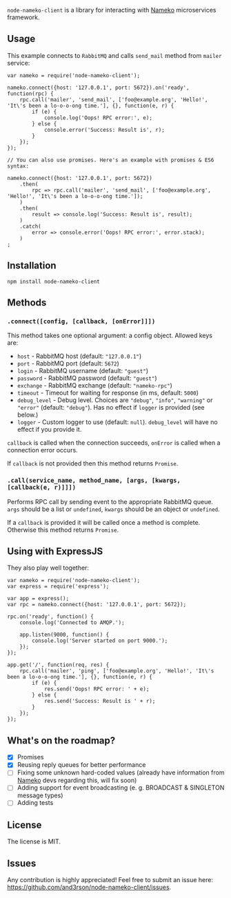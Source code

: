 `node-nameko-client` is a library for interacting with [Nameko] microservices framework.

## Usage

This example connects to `RabbitMQ` and calls `send_mail` method from `mailer` service:

    var nameko = require('node-nameko-client');

    nameko.connect({host: '127.0.0.1', port: 5672}).on('ready', function(rpc) {
        rpc.call('mailer', 'send_mail', ['foo@example.org', 'Hello!', 'It\'s been a lo-o-o-ong time.'], {}, function(e, r) {
            if (e) {
                console.log('Oops! RPC error:', e);
            } else {
                console.error('Success: Result is', r);
            }
        });
    });

    // You can also use promises. Here's an example with promises & ES6 syntax:

    nameko.connect({host: '127.0.0.1', port: 5672})
        .then(
            rpc => rpc.call('mailer', 'send_mail', ['foo@example.org', 'Hello!', 'It\'s been a lo-o-o-ong time.']);
        )
        .then(
            result => console.log('Success: Result is', result);
        )
        .catch(
            error => console.error('Oops! RPC error:', error.stack);
        )
    ;

## Installation

    npm install node-nameko-client

## Methods

### `.connect([config, [callback, [onError]]])`

This method takes one optional argument: a config object.
Allowed keys are:

  - `host` - RabbitMQ host (default: `"127.0.0.1"`)
  - `port` - RabbitMQ port (default: `5672`)
  - `login` - RabbitMQ username (default: `"guest"`)
  - `password` - RabbitMQ password (default: `"guest"`)
  - `exchange` - RabbitMQ exchange (default: `"nameko-rpc"`)
  - `timeout` - Timeout for waiting for response (in ms, default: `5000`)
  - `debug_level` - Debug level. Choices are `"debug"`, `"info"`, `"warning"` or `"error"` (default: `"debug"`). Has no effect if `logger` is provided (see below.)
  - `logger` - Custom logger to use (default: `null`). `debug_level` will have no effect if you provide it.

`callback` is called when the connection succeeds, `onError` is called when a connection error occurs.

If `callback` is not provided then this method returns `Promise`.


### `.call(service_name, method_name, [args, [kwargs, [callback(e, r)]]])`

Performs RPC call by sending event to the appropriate RabbitMQ queue.
`args` should be a list or `undefined`, `kwargs` should be an object or `undefined`.

If a `callback` is provided it will be called once a method is complete.
Otherwise this method returns `Promise`.

## Using with ExpressJS

They also play well together:

    var nameko = require('node-nameko-client');
    var express = require('express');

    var app = express();
    var rpc = nameko.connect({host: '127.0.0.1', port: 5672});

    rpc.on('ready', function() {
        console.log('Connected to AMQP.');

        app.listen(9000, function() {
            console.log('Server started on port 9000.');
        });
    });

    app.get('/', function(req, res) {
        rpc.call('mailer', 'ping', ['foo@example.org', 'Hello!', 'It\'s been a lo-o-o-ong time.'], {}, function(e, r) {
            if (e) {
                res.send('Oops! RPC error: ' + e);
            } else {
                res.send('Success: Result is ' + r);
            }
        });
    });

## What's on the roadmap?

- [x] Promises
- [x] Reusing reply queues for better performance
- [ ] Fixing some unknown hard-coded values (already have information from [Nameko] devs regarding this, will fix soon)
- [ ] Adding support for event broadcasting (e. g. BROADCAST & SINGLETON message types)
- [ ] Adding tests

## License

The license is MIT.

## Issues

Any contribution is highly appreciated!
Feel free to submit an issue here: <https://github.com/and3rson/node-nameko-client/issues>.

[Nameko]: https://github.com/onefinestay/nameko
